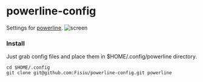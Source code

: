 powerline-config
================

Settings for [powerline](https://github.com/Fisiu/powerline).
![screen](http://img856.imageshack.us/img856/8250/kvw2.png)


### Install

Just grab config files and place them in $HOME/.config/powerline directory.

```
cd $HOME/.config
git clone git@github.com:Fisiu/powerline-config.git powerline
```
